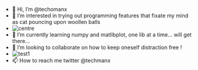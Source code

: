 - 👋 Hi, I’m @techomanx
- 👀 I’m interested in trying out programming features that fixate my mind as cat pouncing upon woollen balls 
- ![centre](https://user-images.githubusercontent.com/32428836/203543887-a2d821a1-472c-4b46-98d4-554973c41ed3.svg)
- 🌱 I’m currently learning  numpy and matlibplot, one lib at a time... will get there...
- 💞️ I’m looking to collaborate on how to keep oneself distraction free !
- ![test1](https://user-images.githubusercontent.com/32428836/203543871-6ba22506-2f23-4f9a-867e-7dde17487ca8.svg)
- 📫 How to reach me twitter @techmanx

<!---
techomanx/techomanx is a ✨ special ✨ repository because its `README.md` (this file) appears on your GitHub profile.
You can click the Preview link to take a look at your changes.
--->


